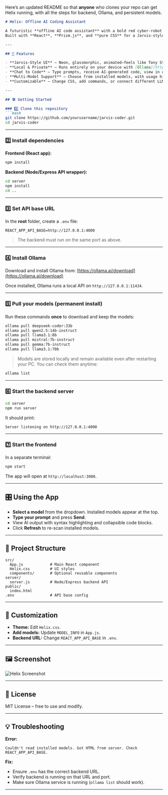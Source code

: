 Here’s an updated README so that **anyone** who clones your repo can get Helix running, with all the steps for backend, Ollama, and persistent models.

````markdown
# Helix: Offline AI Coding Assistant

A futuristic **offline AI code assistant** with a bold red cyber-robot interface.  
Built with **React**, **Prism.js**, and **pure CSS** for a Jarvis-style experience.

---

## 🚀 Features

- **Jarvis-Style UI** – Neon, glassmorphic, animated—feels like Tony Stark’s lab.
- **Local & Private** – Runs entirely on your device with [Ollama](https://ollama.ai) or any local API backend.
- **Chat to Code** – Type prompts, receive AI-generated code, view in collapsible, syntax-highlighted blocks.
- **Multi-Model Support** – Choose from installed models, with usage hints in the dropdown.
- **Customizable** – Change CSS, add commands, or connect different LLM/code models.

---

## 🛠️ Getting Started

### 1️⃣ Clone this repository
```bash
git clone https://github.com/yourusername/jarvis-coder.git
cd jarvis-coder
````

---

### 2️⃣ Install dependencies

**Frontend (React app):**

```bash
npm install
```

**Backend (Node/Express API wrapper):**

```bash
cd server
npm install
cd ..
```

---

### 3️⃣ Set API base URL

In the **root** folder, create a `.env` file:

```env
REACT_APP_API_BASE=http://127.0.0.1:4000
```

> The backend must run on the same port as above.

---

### 4️⃣ Install Ollama

Download and install Ollama from:
[https://ollama.ai/download](https://ollama.ai/download)

Once installed, Ollama runs a local API on `http://127.0.0.1:11434`.

---

### 5️⃣ Pull your models (permanent install)

Run these commands **once** to download and keep the models:

```bash
ollama pull deepseek-coder:33b
ollama pull qwen2.5:14b-instruct
ollama pull llama3.1:8b
ollama pull mistral:7b-instruct
ollama pull gemma:7b-instruct
ollama pull llama3.1:70b
```

> Models are stored locally and remain available even after restarting your PC.
> You can check them anytime:

```bash
ollama list
```

---

### 6️⃣ Start the backend server

```bash
cd server
npm run server
```

It should print:

```
Server listening on http://127.0.0.1:4000
```

---

### 7️⃣ Start the frontend

In a separate terminal:

```bash
npm start
```

The app will open at `http://localhost:3000`.

---

## 🎛 Using the App

* **Select a model** from the dropdown. Installed models appear at the top.
* **Type your prompt** and press **Send**.
* View AI output with syntax highlighting and collapsible code blocks.
* Click **Refresh** to re-scan installed models.

---

## 📂 Project Structure

```
src/
  App.js            # Main React component
  Helix.css         # UI styles
  components/       # Optional reusable components
server/
  server.js         # Node/Express backend API
public/
  index.html
.env                # API base config
```

---

## 🔧 Customization

* **Theme:** Edit `Helix.css`.
* **Add models:** Update `MODEL_INFO` in `App.js`.
* **Backend URL:** Change `REACT_APP_API_BASE` in `.env`.

---

## 🖼️ Screenshot

![Helix Screenshot](screenshot.png)

---

## 📜 License

MIT License – free to use and modify.

---

## 💡 Troubleshooting

**Error:**

```
Couldn't read installed models. Got HTML from server. Check REACT_APP_API_BASE.
```

**Fix:**

* Ensure `.env` has the correct backend URL.
* Verify backend is running on that URL and port.
* Make sure Ollama service is running (`ollama list` should work).

---


